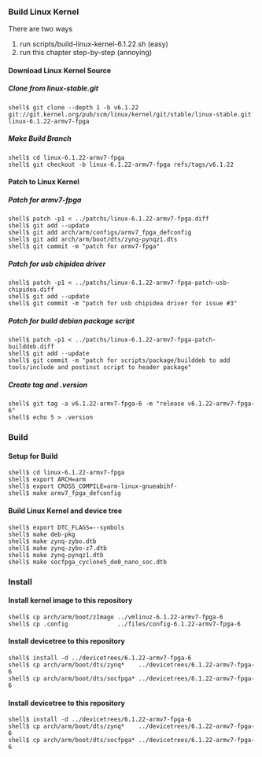 ### Build Linux Kernel

There are two ways

1. run scripts/build-linux-kernel-6.1.22.sh (easy)
2. run this chapter step-by-step (annoying)

#### Download Linux Kernel Source

##### Clone from linux-stable.git

```console
shell$ git clone --depth 1 -b v6.1.22 git://git.kernel.org/pub/scm/linux/kernel/git/stable/linux-stable.git linux-6.1.22-armv7-fpga
```

##### Make Build Branch

```console
shell$ cd linux-6.1.22-armv7-fpga
shell$ git checkout -b linux-6.1.22-armv7-fpga refs/tags/v6.1.22
```

#### Patch to Linux Kernel

##### Patch for armv7-fpga

```console
shell$ patch -p1 < ../patchs/linux-6.1.22-armv7-fpga.diff
shell$ git add --update
shell$ git add arch/arm/configs/armv7_fpga_defconfig
shell$ git add arch/arm/boot/dts/zynq-pynqz1.dts
shell$ git commit -m "patch for armv7-fpga"
```

##### Patch for usb chipidea driver

```console
shell$ patch -p1 < ../patchs/linux-6.1.22-armv7-fpga-patch-usb-chipidea.diff
shell$ git add --update
shell$ git commit -m "patch for usb chipidea driver for issue #3"
```

##### Patch for build debian package script

```console
shell$ patch -p1 < ../patchs/linux-6.1.22-armv7-fpga-patch-builddeb.diff
shell$ git add --update
shell$ git commit -m "patch for scripts/package/builddeb to add tools/include and postinst script to header package"
```

##### Create tag and .version

```console
shell$ git tag -a v6.1.22-armv7-fpga-6 -m "release v6.1.22-armv7-fpga-6"
shell$ echo 5 > .version
```

### Build

#### Setup for Build 

````console
shell$ cd linux-6.1.22-armv7-fpga
shell$ export ARCH=arm
shell$ export CROSS_COMPILE=arm-linux-gnueabihf-
shell$ make armv7_fpga_defconfig
````

#### Build Linux Kernel and device tree

````console
shell$ export DTC_FLAGS=--symbols
shell$ make deb-pkg
shell$ make zynq-zybo.dtb
shell$ make zynq-zybo-z7.dtb
shell$ make zynq-pynqz1.dtb
shell$ make socfpga_cyclone5_de0_nano_soc.dtb
````

### Install

#### Install kernel image to this repository

```console
shell$ cp arch/arm/boot/zImage ../vmlinuz-6.1.22-armv7-fpga-6
shell$ cp .config              ../files/config-6.1.22-armv7-fpga-6
```

#### Install devicetree to this repository

```console
shell$ install -d ../devicetrees/6.1.22-armv7-fpga-6
shell$ cp arch/arm/boot/dts/zynq*    ../devicetrees/6.1.22-armv7-fpga-6
shell$ cp arch/arm/boot/dts/socfpga* ../devicetrees/6.1.22-armv7-fpga-6
```

#### Install devicetree to this repository

```console
shell$ install -d ../devicetrees/6.1.22-armv7-fpga-6
shell$ cp arch/arm/boot/dts/zynq*    ../devicetrees/6.1.22-armv7-fpga-6
shell$ cp arch/arm/boot/dts/socfpga* ../devicetrees/6.1.22-armv7-fpga-6
```

